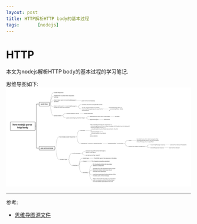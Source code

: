 ```yaml
---
layout: post
title: HTTP解析HTTP body的基本过程
tags:       [nodejs]
---
```


# HTTP
本文为nodejs解析HTTP body的基本过程的学习笔记.

思维导图如下:
![思维导图](https://github.com/jituanlin/public-docs/blob/master/public-mindmaps/how%20nodejs%20parse%20http%20body.png?raw=true)

--- 
参考:
- [思维导图源文件](https://github.com/jituanlin/public-docs/blob/master/public-mindmaps/how%20nodejs%20parse%20http%20body.xmind)
